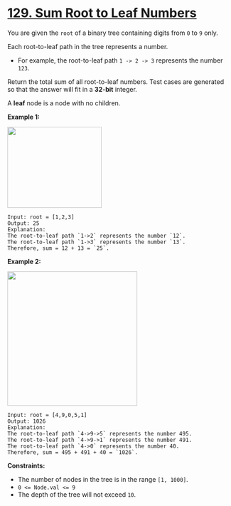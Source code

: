 # [129. Sum Root to Leaf Numbers](https://leetcode.com/problems/sum-root-to-leaf-numbers/description/?envType=problem-list-v2&envId=depth-first-search)

You are given the `root` of a binary tree containing digits from `0` to `9` only.

Each root-to-leaf path in the tree represents a number.

- For example, the root-to-leaf path `1 -> 2 -> 3` represents the number `123`.

Return the total sum of all root-to-leaf numbers. Test cases are generated so that the answer will fit in a **32-bit**  integer.

A **leaf**  node is a node with no children.

**Example 1:** 

<img alt="" src="https://assets.leetcode.com/uploads/2021/02/19/num1tree.jpg" style="width: 212px; height: 182px;">

```
Input: root = [1,2,3]
Output: 25
Explanation:
The root-to-leaf path `1->2` represents the number `12`.
The root-to-leaf path `1->3` represents the number `13`.
Therefore, sum = 12 + 13 = `25`.
```

**Example 2:** 

<img alt="" src="https://assets.leetcode.com/uploads/2021/02/19/num2tree.jpg" style="width: 292px; height: 302px;">

```
Input: root = [4,9,0,5,1]
Output: 1026
Explanation:
The root-to-leaf path `4->9->5` represents the number 495.
The root-to-leaf path `4->9->1` represents the number 491.
The root-to-leaf path `4->0` represents the number 40.
Therefore, sum = 495 + 491 + 40 = `1026`.
```

**Constraints:** 

- The number of nodes in the tree is in the range `[1, 1000]`.
- `0 <= Node.val <= 9`
- The depth of the tree will not exceed `10`.